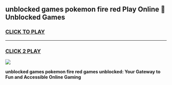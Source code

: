 
## unblocked games pokemon fire red Play Online 👋 Unblocked Games
<h3>
<a href="https://premium.freeplayer.one?title=unblocked_games_pokemon_fire_red&ref=19F">CLICK TO PLAY</a></h3>
<hr>

<h3>
<a href="https://premium.freeplayer.one?title=unblocked_games_pokemon_fire_red&ref=19F">CLICK 2 PLAY</a>
  
</h3>

<a href="https://premium.freeplayer.one?title=unblocked_games_pokemon_fire_red&ref=19F"><img src="https://clearcache.store/games.png"></a>


**unblocked games pokemon fire red games unblocked: Your Gateway to Fun and Accessible Online Gaming**
